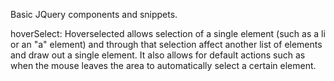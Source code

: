 Basic JQuery components and snippets.

hoverSelect:
Hoverselected allows selection of a single element (such as a li or an "a" element) and through that selection affect another list of elements and draw out a single element. It also allows for default actions such as when the mouse leaves the area to automatically select a certain element.